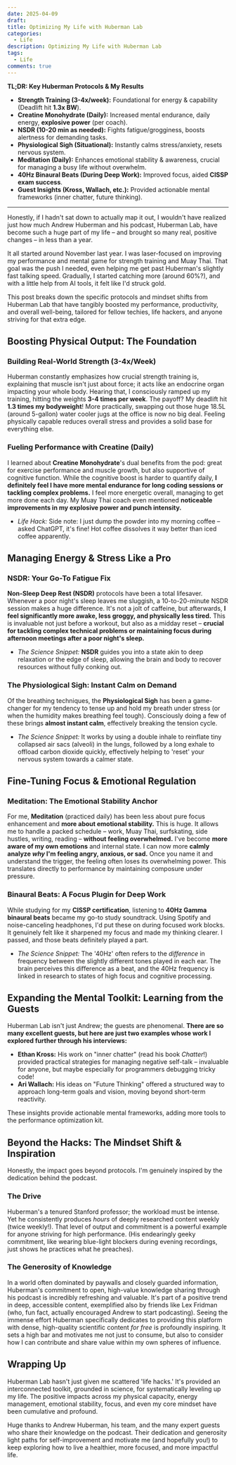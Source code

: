 ```yaml
---
date: 2025-04-09
draft: 
title: Optimizing My Life with Huberman Lab
categories:
  - Life
description: Optimizing My Life with Huberman Lab
tags:
  - Life
comments: true
---
```

**TL;DR: Key Huberman Protocols & My Results**

- **Strength Training (3-4x/week):** Foundational for energy & capability (Deadlift hit **1.3x BW**).
- **Creatine Monohydrate (Daily):** Increased mental endurance, daily energy, **explosive power** (per coach).
- **NSDR (10-20 min as needed):** Fights fatigue/grogginess, boosts alertness for demanding tasks.
- **Physiological Sigh (Situational):** Instantly calms stress/anxiety, resets nervous system.
- **Meditation (Daily):** Enhances emotional stability & awareness, crucial for managing a busy life without overwhelm.
- **40Hz Binaural Beats (During Deep Work):** Improved focus, aided **CISSP exam success**.
- **Guest Insights (Kross, Wallach, etc.):** Provided actionable mental frameworks (inner chatter, future thinking).

<!-- more -->

---

Honestly, if I hadn't sat down to actually map it out, I wouldn't have realized just how much Andrew Huberman and his podcast, Huberman Lab, have become such a huge part of my life – and brought so many real, positive changes – in less than a year.

It all started around November last year. I was laser-focused on improving my performance and mental game for strength training and Muay Thai. That goal was the push I needed, even helping me get past Huberman's slightly fast talking speed. Gradually, I started catching more (around 60%?), and with a little help from AI tools, it felt like I'd struck gold.

This post breaks down the specific protocols and mindset shifts from Huberman Lab that have tangibly boosted my performance, productivity, and overall well-being, tailored for fellow techies, life hackers, and anyone striving for that extra edge.

## **Boosting Physical Output: The Foundation**

### **Building Real-World Strength (3-4x/Week)** 
Huberman constantly emphasizes how crucial strength training is, explaining that muscle isn't just about force; it acts like an endocrine organ impacting your whole body. Hearing that, I consciously ramped up my training, hitting the weights **3-4 times per week**. The payoff? My deadlift hit **1.3 times my bodyweight**! More practically, swapping out those huge 18.5L (around 5-gallon) water cooler jugs at the office is now no big deal. Feeling physically capable reduces overall stress and provides a solid base for everything else.
    
### **Fueling Performance with Creatine (Daily)** 
I learned about **Creatine Monohydrate**'s dual benefits from the pod: great for exercise performance and muscle growth, but also supportive of cognitive function. While the cognitive boost is harder to quantify daily, **I definitely feel I have more mental endurance for long coding sessions or tackling complex problems.** I feel more energetic overall, managing to get more done each day. My Muay Thai coach even mentioned **noticeable improvements in my explosive power and punch intensity.**
    
- _Life Hack:_ Side note: I just dump the powder into my morning coffee – asked ChatGPT, it's fine! Hot coffee dissolves it way better than iced coffee apparently.

## **Managing Energy & Stress Like a Pro**

### **NSDR: Your Go-To Fatigue Fix** 
**Non-Sleep Deep Rest (NSDR)** protocols have been a total lifesaver. Whenever a poor night's sleep leaves me sluggish, a 10-to-20-minute NSDR session makes a huge difference. It's not a jolt of caffeine, but afterwards, **I feel significantly more awake, less groggy, and physically less tired.** This is invaluable not just before a workout, but also as a midday reset – **crucial for tackling complex technical problems or maintaining focus during afternoon meetings after a poor night's sleep.**
    
- _The Science Snippet:_ **NSDR** guides you into a state akin to deep relaxation or the edge of sleep, allowing the brain and body to recover resources without fully conking out.
### **The Physiological Sigh: Instant Calm on Demand** 
Of the breathing techniques, the **Physiological Sigh** has been a game-changer for my tendency to tense up and hold my breath under stress (or when the humidity makes breathing feel tough). Consciously doing a few of these brings **almost instant calm**, effectively breaking the tension cycle.
    
- _The Science Snippet:_ It works by using a double inhale to reinflate tiny collapsed air sacs (alveoli) in the lungs, followed by a long exhale to offload carbon dioxide quickly, effectively helping to 'reset' your nervous system towards a calmer state.

## **Fine-Tuning Focus & Emotional Regulation**

### **Meditation: The Emotional Stability Anchor** 
For me, **Meditation** (practiced daily) has been less about pure focus enhancement and **more about emotional stability.** This is huge. It allows me to handle a packed schedule – work, Muay Thai, surfskating, side hustles, writing, reading – **without feeling overwhelmed.** I've become **more aware of my own emotions** and internal state. I can now more **calmly analyze _why_ I'm feeling angry, anxious, or sad.** Once you name it and understand the trigger, the feeling often loses its overwhelming power. This translates directly to performance by maintaining composure under pressure.
    
### **Binaural Beats: A Focus Plugin for Deep Work** 
While studying for my **CISSP certification**, listening to **40Hz Gamma binaural beats** became my go-to study soundtrack. Using Spotify and noise-canceling headphones, I'd put these on during focused work blocks. It genuinely felt like it sharpened my focus and made my thinking clearer. I passed, and those beats definitely played a part.
    
- _The Science Snippet:_ The '40Hz' often refers to the _difference_ in frequency between the slightly different tones played in each ear. The brain perceives this difference as a beat, and the 40Hz frequency is linked in research to states of high focus and cognitive processing.
## **Expanding the Mental Toolkit: Learning from the Guests**

Huberman Lab isn't just Andrew; the guests are phenomenal. **There are so many excellent guests, but here are just two examples whose work I explored further through his interviews:**

- **Ethan Kross:** His work on "inner chatter" (read his book _Chatter_!) provided practical strategies for managing negative self-talk – invaluable for anyone, but maybe especially for programmers debugging tricky code!
- **Ari Wallach:** His ideas on "Future Thinking" offered a structured way to approach long-term goals and vision, moving beyond short-term reactivity.

These insights provide actionable mental frameworks, adding more tools to the performance optimization kit.

## **Beyond the Hacks: The Mindset Shift & Inspiration**

Honestly, the impact goes beyond protocols. I'm genuinely inspired by the dedication behind the podcast.

### **The Drive**
Huberman's a tenured Stanford professor; the workload must be intense. Yet he consistently produces _hours_ of deeply researched content weekly (twice weekly!). That level of output and commitment is a powerful example for anyone striving for high performance. (His endearingly geeky commitment, like wearing blue-light blockers during evening recordings, just shows he practices what he preaches).
### **The Generosity of Knowledge** 
In a world often dominated by paywalls and closely guarded information, Huberman's commitment to open, high-value knowledge sharing through his podcast is incredibly refreshing and valuable. It's part of a positive trend in deep, accessible content, exemplified also by friends like Lex Fridman (who, fun fact, actually encouraged Andrew to start podcasting). Seeing the immense effort Huberman specifically dedicates to providing this platform with dense, high-quality scientific content _for free_ is profoundly inspiring. It sets a high bar and motivates me not just to consume, but also to consider how I can contribute and share value within my own spheres of influence.

## **Wrapping Up**

Huberman Lab hasn't just given me scattered 'life hacks.' It's provided an interconnected toolkit, grounded in science, for systematically leveling up my life. The positive impacts across my physical capacity, energy management, emotional stability, focus, and even my core mindset have been cumulative and profound.

Huge thanks to Andrew Huberman, his team, and the many expert guests who share their knowledge on the podcast. Their dedication and generosity light paths for self-improvement and motivate me (and hopefully you!) to keep exploring how to live a healthier, more focused, and more impactful life.